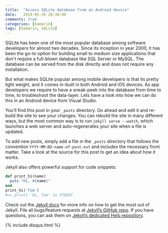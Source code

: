 ```yaml
---
title:  "Access SQLite database from an Android device"
date:   2019-05-20 20:30:00
comments: true
categories: [Xamarin]
tags: [Xamarin, SQLite]
---
```

SQLite has been one of the most popular database among software developers for almost two decades. Since its inception in year 2000, it has been the go-to option for building small to medium size applications that don't require a full-blown database like SQL Server or MySQL. The database can be served from the disk directly and does not require any installation.

But what makes SQLite popular among mobile developers is that its pretty light weight, and it comes in-built in both Android and iOS devices. As app developers we require to have a sneak-peek into the database from time to time, to troubleshoot the data-layer. Lets have a look into how we can do this in an Android device from Visual Studio.

You’ll find this post in your `_posts` directory. Go ahead and edit it and re-build the site to see your changes. You can rebuild the site in many different ways, but the most common way is to run `jekyll serve --watch`, which launches a web server and auto-regenerates your site when a file is updated.

To add new posts, simply add a file in the `_posts` directory that follows the convention `YYYY-MM-DD-name-of-post.ext` and includes the necessary front matter. Take a look at the source for this post to get an idea about how it works.

Jekyll also offers powerful support for code snippets:

``` ruby
def print_hi(name)
  puts "Hi, #{name}"
end
print_hi('Tom')
#=> prints 'Hi, Tom' to STDOUT.
```

Check out the [Jekyll docs][jekyll] for more info on how to get the most out of Jekyll. File all bugs/feature requests at [Jekyll’s GitHub repo][jekyll-gh]. If you have questions, you can ask them on [Jekyll’s dedicated Help repository][jekyll-help].

[jekyll]:      http://jekyllrb.com
[jekyll-gh]:   https://github.com/jekyll/jekyll
[jekyll-help]: https://github.com/jekyll/jekyll-help
{% include disqus.html %}